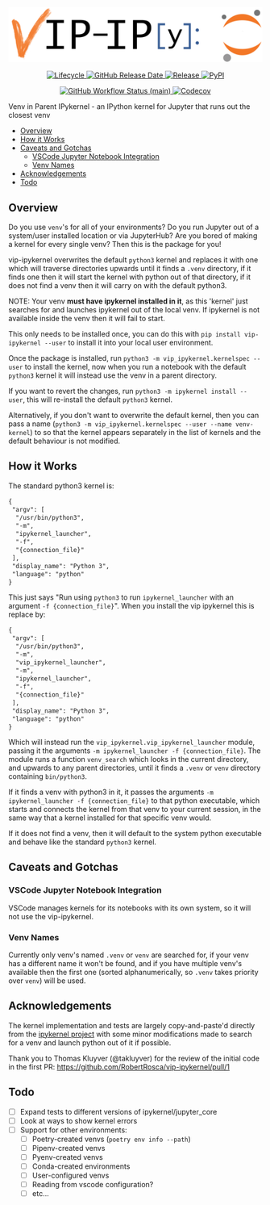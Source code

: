 <p align="center">
  <img src="https://raw.githubusercontent.com/RobertRosca/vip-ipykernel/main/.github/vip-ipykernel-logo.png" alt="ViP-IPykernel">
</p>

<p align="center">
  <a href="https://www.repostatus.org/#active" target="_blank">
      <img src="https://img.shields.io/badge/repo%20status-active-brightgreen?style=flat-square" alt="Lifecycle">
  </a>
  <a href="https://github.com/RobertRosca/vip-ipykernel/releases" target="_blank">
      <img src="https://img.shields.io/github/release-date/RobertRosca/vip-ipykernel?style=flat-square" alt="GitHub Release Date">
  </a>
  <a href="https://github.com/robertrosca/vip-ipykernel/releases/latest" target="_blank">
      <img src="https://img.shields.io/github/release/robertrosca/vip-ipykernel.svg?style=flat-square" alt="Release">
  </a>
  <a href="https://pypi.org/project/vip-ipykernel" target="_blank">
      <img src="https://img.shields.io/pypi/v/vip-ipykernel?style=flat-square" alt="PyPI">
  </a>
</p>

<p> </p>

<p align="center">
  <a href="https://github.com/RobertRosca/vip-ipykernel/actions?query=workflow%3ATests" target="_blank">
      <img src="https://img.shields.io/github/workflow/status/RobertRosca/vip-ipykernel/Tests/main?label=Tests&style=flat-square" alt="GitHub Workflow Status (main)">
  </a>
  <a href="https://codecov.io/gh/RobertRosca/vip-ipykernel" target="_blank">
      <img src="https://img.shields.io/codecov/c/github/RobertRosca/vip-ipykernel?style=flat-square" alt="Codecov">
  </a>
</p>

Venv in Parent IPykernel - an IPython kernel for Jupyter that runs out the closest venv

- [Overview](#overview)
- [How it Works](#how-it-works)
- [Caveats and Gotchas](#caveats-and-gotchas)
  - [VSCode Jupyter Notebook Integration](#vscode-jupyter-notebook-integration)
  - [Venv Names](#venv-names)
- [Acknowledgements](#acknowledgements)
- [Todo](#todo)

## Overview

Do you use `venv`'s for all of your environments? Do you run Jupyter out of a
system/user installed location or via JupyterHub? Are you bored of making a
kernel for every single venv? Then this is the package for you!

vip-ipykernel overwrites the default `python3` kernel and replaces it with one
which will traverse directories upwards until it finds a `.venv` directory, if
it finds one then it will start the kernel with python out of that directory, if
it does not find a venv then it will carry on with the default python3.

NOTE: Your venv **must have ipykernel installed in it**, as this 'kernel' just
searches for and launches ipykernel out of the local venv. If ipykernel is not
available inside the venv then it will fail to start.

This only needs to be installed once, you can do this with `pip install
vip-ipykernel --user` to install it into your local user environment.

Once the package is installed, run `python3 -m vip_ipykernel.kernelspec --user`
to install the kernel, now when you run a notebook with the default `python3`
kernel it will instead use the venv in a parent directory.

If you want to revert the changes, run `python3 -m ipykernel install --user`,
this will re-install the default `python3` kernel.

Alternatively, if you don't want to overwrite the default kernel, then you can
pass a name (`python3 -m vip_ipykernel.kernelspec --user --name venv-kernel`) to
so that the kernel appears separately in the list of kernels and the default
behaviour is not modified.

## How it Works

The standard python3 kernel is:

```
{
 "argv": [
  "/usr/bin/python3",
  "-m",
  "ipykernel_launcher",
  "-f",
  "{connection_file}"
 ],
 "display_name": "Python 3",
 "language": "python"
}
```

This just says "Run using `python3` to run `ipykernel_launcher` with an argument
`-f {connection_file}`". When you install the vip ipykernel this is replace by:

```
{
 "argv": [
  "/usr/bin/python3",
  "-m",
  "vip_ipykernel_launcher",
  "-m",
  "ipykernel_launcher",
  "-f",
  "{connection_file}"
 ],
 "display_name": "Python 3",
 "language": "python"
}
```

Which will instead run the `vip_ipykernel.vip_ipykernel_launcher` module,
passing it the arguments `-m ipykernel_launcher -f {connection_file}`. The
module runs a function `venv_search` which looks in the current directory, and
upwards to any parent directories, until it finds a `.venv` or `venv` directory
containing `bin/python3`.

If it finds a venv with python3 in it, it passes the arguments `-m
ipykernel_launcher -f {connection_file}` to that python executable, which starts
and connects the kernel from that venv to your current session, in the same way
that a kernel installed for that specific venv would.

If it does not find a venv, then it will default to the system python executable
and behave like the standard `python3` kernel.

## Caveats and Gotchas

### VSCode Jupyter Notebook Integration

VSCode manages kernels for its notebooks with its own system, so it will not use
the vip-ipykernel.

### Venv Names

Currently only venv's named `.venv` or `venv` are searched for, if your venv has
a different name it won't be found, and if you have multiple venv's available
then the first one (sorted alphanumerically, so `.venv` takes priority over
`venv`) will be used.

## Acknowledgements

The kernel implementation and tests are largely copy-and-paste'd directly from
the [ipykernel project](https://github.com/ipython/ipykernel) with some minor
modifications made to search for a venv and launch python out of it if possible.

Thank you to Thomas Kluyver (@takluyver) for the review of the initial code in
the first PR: https://github.com/RobertRosca/vip-ipykernel/pull/1

## Todo

- [ ] Expand tests to different versions of ipykernel/jupyter_core
- [ ] Look at ways to show kernel errors
- [ ] Support for other environments:
  - [ ] Poetry-created venvs (`poetry env info --path`)
  - [ ] Pipenv-created venvs
  - [ ] Pyenv-created venvs
  - [ ] Conda-created environments
  - [ ] User-configured venvs
  - [ ] Reading from vscode configuration?
  - [ ] etc...
